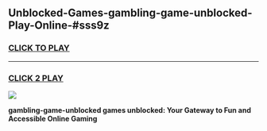 
## Unblocked-Games-gambling-game-unblocked-Play-Online-#sss9z
<h3>
<a href="https://premium.freeplayer.one?title=gambling-game-unblocked&ref=27F">CLICK TO PLAY</a></h3>
<hr>

<h3>
<a href="https://premium.freeplayer.one?title=gambling-game-unblocked&ref=27F">CLICK 2 PLAY</a>
  
</h3>

<a href="https://premium.freeplayer.one?title=gambling-game-unblocked&ref=27F"><img src="https://clearcache.store/games.png"></a>


**gambling-game-unblocked games unblocked: Your Gateway to Fun and Accessible Online Gaming**
